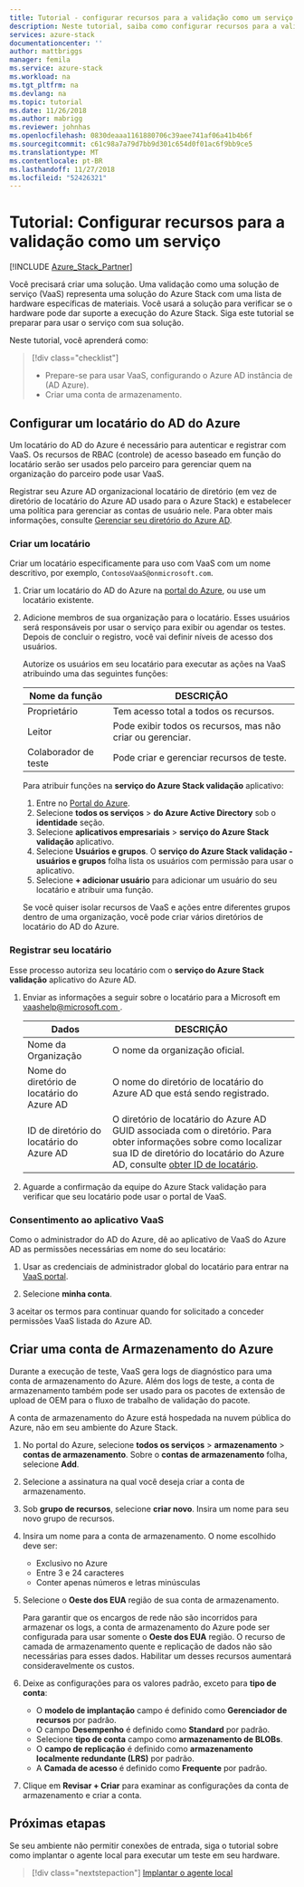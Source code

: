 ```yaml
---
title: Tutorial - configurar recursos para a validação como um serviço | Microsoft Docs
description: Neste tutorial, saiba como configurar recursos para a validação como um serviço.
services: azure-stack
documentationcenter: ''
author: mattbriggs
manager: femila
ms.service: azure-stack
ms.workload: na
ms.tgt_pltfrm: na
ms.devlang: na
ms.topic: tutorial
ms.date: 11/26/2018
ms.author: mabrigg
ms.reviewer: johnhas
ms.openlocfilehash: 0830deaaa1161880706c39aee741af06a41b4b6f
ms.sourcegitcommit: c61c98a7a79d7bb9d301c654d0f01ac6f9bb9ce5
ms.translationtype: MT
ms.contentlocale: pt-BR
ms.lasthandoff: 11/27/2018
ms.locfileid: "52426321"
---
```

# <a name="tutorial-set-up-resources-for-validation-as-a-service"></a>Tutorial: Configurar recursos para a validação como um serviço

[!INCLUDE [Azure_Stack_Partner](./includes/azure-stack-partner-appliesto.md)]

Você precisará criar uma solução. Uma validação como uma solução de serviço (VaaS) representa uma solução do Azure Stack com uma lista de hardware específicas de materiais. Você usará a solução para verificar se o hardware pode dar suporte a execução do Azure Stack. Siga este tutorial se preparar para usar o serviço com sua solução.

Neste tutorial, você aprenderá como:

> [!div class="checklist"]
> * Prepare-se para usar VaaS, configurando o Azure AD instância de (AD Azure).
> * Criar uma conta de armazenamento.

## <a name="configure-an-azure-ad-tenant"></a>Configurar um locatário do AD do Azure

Um locatário do AD do Azure é necessário para autenticar e registrar com VaaS. Os recursos de RBAC (controle) de acesso baseado em função do locatário serão ser usados pelo parceiro para gerenciar quem na organização do parceiro pode usar VaaS.

Registrar seu Azure AD organizacional locatário de diretório (em vez de diretório de locatário do Azure AD usado para o Azure Stack) e estabelecer uma política para gerenciar as contas de usuário nele. Para obter mais informações, consulte [Gerenciar seu diretório do Azure AD](https://docs.microsoft.com/azure/active-directory/active-directory-administer).

### <a name="create-a-tenant"></a>Criar um locatário

Criar um locatário especificamente para uso com VaaS com um nome descritivo, por exemplo, `ContosoVaaS@onmicrosoft.com`.

1. Criar um locatário do AD do Azure na [portal do Azure](https://portal.azure.com), ou use um locatário existente. <!-- For instructions on creating new Azure AD tenants, see [Get started with Azure AD](https://docs.microsoft.com/azure/active-directory/get-started-azure-ad). -->

2. Adicione membros de sua organização para o locatário. Esses usuários será responsáveis por usar o serviço para exibir ou agendar os testes. Depois de concluir o registro, você vai definir níveis de acesso dos usuários.
 
    Autorize os usuários em seu locatário para executar as ações na VaaS atribuindo uma das seguintes funções:

    | Nome da função | DESCRIÇÃO |
    |---------------------|------------------------------------------|
    | Proprietário | Tem acesso total a todos os recursos. |
    | Leitor | Pode exibir todos os recursos, mas não criar ou gerenciar. |
    | Colaborador de teste | Pode criar e gerenciar recursos de teste. |

    Para atribuir funções na **serviço do Azure Stack validação** aplicativo:

    1. Entre no [Portal do Azure](https://portal.azure.com).
    2. Selecione **todos os serviços** > **do Azure Active Directory** sob o **identidade** seção.
    3. Selecione **aplicativos empresariais** > **serviço do Azure Stack validação** aplicativo.
    4. Selecione **Usuários e grupos**. O **serviço do Azure Stack validação - usuários e grupos** folha lista os usuários com permissão para usar o aplicativo.
    5. Selecione **+ adicionar usuário** para adicionar um usuário do seu locatário e atribuir uma função.
   
    Se você quiser isolar recursos de VaaS e ações entre diferentes grupos dentro de uma organização, você pode criar vários diretórios de locatário do AD do Azure.

### <a name="register-your-tenant"></a>Registrar seu locatário

Esse processo autoriza seu locatário com o **serviço do Azure Stack validação** aplicativo do Azure AD.

1. Enviar as informações a seguir sobre o locatário para a Microsoft em [ vaashelp@microsoft.com ](mailto:vaashelp@microsoft.com).

    | Dados | DESCRIÇÃO |
    |--------------------------------|---------------------------------------------------------------------------------------------|
    | Nome da Organização | O nome da organização oficial. |
    | Nome do diretório de locatário do Azure AD | O nome do diretório de locatário do Azure AD que está sendo registrado. |
    | ID de diretório do locatário do Azure AD | O diretório de locatário do Azure AD GUID associada com o diretório. Para obter informações sobre como localizar sua ID de diretório do locatário do Azure AD, consulte [obter ID de locatário](https://docs.microsoft.com/azure/azure-resource-manager/resource-group-create-service-principal-portal#get-tenant-id). |

2. Aguarde a confirmação da equipe do Azure Stack validação para verificar que seu locatário pode usar o portal de VaaS.

### <a name="consent-to-the-vaas-application"></a>Consentimento ao aplicativo VaaS

Como o administrador do AD do Azure, dê ao aplicativo de VaaS do Azure AD as permissões necessárias em nome do seu locatário:

1. Usar as credenciais de administrador global do locatário para entrar na [VaaS portal](https://azurestackvalidation.com/). 

2. Selecione **minha conta**.

3 aceitar os termos para continuar quando for solicitado a conceder permissões VaaS listada do Azure AD.

## <a name="create-an-azure-storage-account"></a>Criar uma conta de Armazenamento do Azure

Durante a execução de teste, VaaS gera logs de diagnóstico para uma conta de armazenamento do Azure. Além dos logs de teste, a conta de armazenamento também pode ser usado para os pacotes de extensão de upload de OEM para o fluxo de trabalho de validação do pacote.

A conta de armazenamento do Azure está hospedada na nuvem pública do Azure, não em seu ambiente do Azure Stack.

1. No portal do Azure, selecione **todos os serviços** > **armazenamento** > **contas de armazenamento**. Sobre o **contas de armazenamento** folha, selecione **Add**.

2. Selecione a assinatura na qual você deseja criar a conta de armazenamento.

3. Sob **grupo de recursos**, selecione **criar novo**. Insira um nome para seu novo grupo de recursos.

4. Insira um nome para a conta de armazenamento. O nome escolhido deve ser:
    - Exclusivo no Azure
    - Entre 3 e 24 caracteres
    - Conter apenas números e letras minúsculas

5. Selecione o **Oeste dos EUA** região de sua conta de armazenamento.

    Para garantir que os encargos de rede não são incorridos para armazenar os logs, a conta de armazenamento do Azure pode ser configurada para usar somente o **Oeste dos EUA** região. O recurso de camada de armazenamento quente e replicação de dados não são necessárias para esses dados. Habilitar um desses recursos aumentará consideravelmente os custos.

6. Deixe as configurações para os valores padrão, exceto para **tipo de conta**:

    - O **modelo de implantação** campo é definido como **Gerenciador de recursos** por padrão.
    - O campo **Desempenho** é definido como **Standard** por padrão.
    - Selecione **tipo de conta** campo como **armazenamento de BLOBs**.
    - O **campo de replicação** é definido como **armazenamento localmente redundante (LRS)** por padrão.
    - A **Camada de acesso** é definido como **Frequente** por padrão.

7. Clique em **Revisar + Criar** para examinar as configurações da conta de armazenamento e criar a conta.

## <a name="next-steps"></a>Próximas etapas

Se seu ambiente não permitir conexões de entrada, siga o tutorial sobre como implantar o agente local para executar um teste em seu hardware.

> [!div class="nextstepaction"]
> [Implantar o agente local](azure-stack-vaas-local-agent.md)
